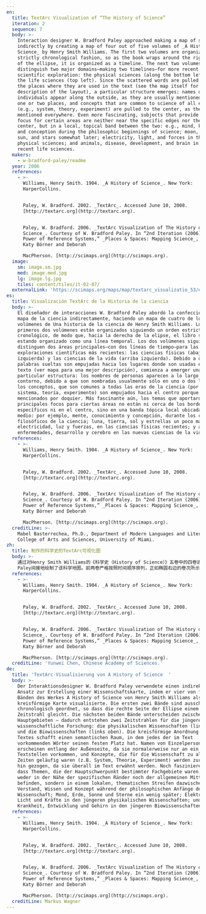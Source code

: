 ```yaml
---
en:
  title: TextArc Visualization of “The History of Science”
  iteration: 2
  sequence: 7
  body: >-
    Interaction designer W. Bradford Paley approached making a map of science
    indirectly by creating a map of four out of five volumes of _A History of
    Science_ by Henry Smith Williams. The first two volumes are organized in a
    strictly chronological fashion, so as the book wraps around the right side
    of the ellipse, it is organized as a timeline. The next two volumes
    distinguish two major domains—making two timelines—for more recent
    scientific exploration: the physical sciences (along the bottom left) and
    the life sciences (top left). Since the scattered words are pulled toward
    the places where they are used in the text (see the map itself for a better
    description of the layout), a particular structure emerges: names of
    individuals appear along the outside, as they are usually mentioned in only
    one or two places, and concepts that are common to science of all eras
    (e.g., system, theory, experiment) are pulled to the center, as they are
    mentioned everywhere. Even more fascinating, subjects that provide the main
    focus for certain areas are neither near the specific edges nor the general
    center, but in a local, topical band between the two: e.g., mind, knowledge,
    and conception during the philosophic beginnings of science; moon, Earth,
    sun, and stars somewhat later; electricity, light, and forces in the recent
    physical sciences; and animals, disease, development, and brain in the
    recent life sciences.
  makers:
    - w-bradford-paley/readme
  year: 2006
  references:
    - >-
      Williams, Henry Smith. 1904. _A History of Science_. New York:
      HarperCollins.


      Paley, W. Bradford. 2002. _TextArc_. Accessed June 10, 2008.
      [http://textarc.org](http://textarc.org).


      Paley, W. Bradford. 2006. _TextArc Visualization of The History of
      Science_. Courtesy of W. Bradford Paley. In “2nd Iteration (2006): The
      Power of Reference Systems,” _Places & Spaces: Mapping Science_, edited by
      Katy Börner and Deborah  

      MacPherson. [http://scimaps.org](http://scimaps.org).
  image:
    sm: image.sm.jpg
    med: image.med.jpg
    lg: image.lg.jpg
    tiles: content/tiles/it-02-07/
  externalLink: 'https://scimaps.org/maps/map/textarc_visualizatio_53/detail'
es:
  title: Visualización TextArc de la Historia de la ciencia
  body: >-
    El diseñador de interacciones W. Bradford Paley abordó la confección de un
    mapa de la ciencia indirectamente, haciendo un mapa de cuatro de los cinco
    volúmenes de Una historia de la ciencia de Henry Smith Williams. Los
    primeros dos volúmenes están organizados siguiendo un orden estrictamente
    cronológico, de modo que, hacia la derecha de la elipse, el libro sigue
    estando organizado como una línea temporal. Los dos volúmenes siguientes
    distinguen dos áreas principales—con dos líneas de tiempo—para las
    exploraciones científicas más recientes: las ciencias físicas (abajo
    izquierda) y las ciencias de la vida (arriba izquierda). Debido a que las
    palabras sueltas son empujadas hacia los lugares donde son usadas en el
    texto (ver mapa para una mejor descripción), comienza a emerger una
    particular estructura: los nombres de personas aparecen a lo largo del
    contorno, debido a que son nombradas usualmente sólo en uno o dos lugares, y
    los conceptos, que son comunes a todas las eras de la ciencia (por ejemplo,
    sistema, teoría, experimento) son empujados hacia el centro porque son
    mencionados por doquier. Más fascinante aún, los temas que aportaron los
    principales focos para ciertas áreas no están ni cerca de los bordes
    específicos ni en el centro, sino en una banda tópica local ubicada en
    medio: por ejemplo, mente, conocimiento y concepción, durante los comienzos
    filosóficos de la ciencia; luna, tierra, sol y estrellas un poco más tarde;
    electricidad, luz y fuerzas, en las ciencias físicas recientes; y animales,
    enfermedades, desarrollo y cerebro en las nuevas ciencias de la vida.
  references:
    - >-
      Williams, Henry Smith. 1904. _A History of Science_. New York:
      HarperCollins.


      Paley, W. Bradford. 2002. _TextArc_. Accessed June 10, 2008.
      [http://textarc.org](http://textarc.org).


      Paley, W. Bradford. 2006. _TextArc Visualization of The History of
      Science_. Courtesy of W. Bradford Paley. In “2nd Iteration (2006): The
      Power of Reference Systems,” _Places & Spaces: Mapping Science_, edited by
      Katy Börner and Deborah  

      MacPherson. [http://scimaps.org](http://scimaps.org).
  creditLine: >-
    Mabel Basterrechea, Ph.D., Department of Modern Languages and Literatures,
    College of Arts and Sciences, University of Miami.
zh:
  title: 制作的科学史的TextArc可视化图
  body: >-
    通过对Henry Smith Williams的《科学史（History of Science）》五卷中的四卷进行制图，交互设计师W. Bradford
    Paley间接地绘制了该科学地图。前两卷严格按照时间顺序排列，正如椭圆右边的卷次所示，按时间序列呈现；其余两卷根据最新的科学探索而分为两个主要领域：物理科学（沿着左下角）和生命科学（左上角）。由于分散的单词指向其在文本中出现的位置，因此出现了一个特殊的结构：个人的名字出现在圈的外围，这是因为他们常常在一个或两个地方被提到，而在所有时代概念均相同的科学概念（例如系统、原理、实验）因其出现的频次高，因此位于图的中心。更加吸引人的是，某个领域的核心主题既不靠近特定的边缘，也不位居通常而言的中心，而是位居两者之间的局部范围：例如，在科学的哲学开始时的思想、知识和概念；稍后的月亮、太阳和行星；近期物理科学的电力、光源和力量；以及最新生命科学的动物、疾病、发展和大脑。
  references:
    - >-
      Williams, Henry Smith. 1904. _A History of Science_. New York:
      HarperCollins.


      Paley, W. Bradford. 2002. _TextArc_. Accessed June 10, 2008.
      [http://textarc.org](http://textarc.org).


      Paley, W. Bradford. 2006. _TextArc Visualization of The History of
      Science_. Courtesy of W. Bradford Paley. In “2nd Iteration (2006): The
      Power of Reference Systems,” _Places & Spaces: Mapping Science_, edited by
      Katy Börner and Deborah  

      MacPherson. [http://scimaps.org](http://scimaps.org).
  creditLine: 'Yunwei Chen, Chinese Academy of Sciences.'
de:
  title: 'TextArc-Visualisierung von A History of Science  '
  body: >-
    Der Interaktionsdesigner W. Bradford Paley verwendete einen indirekten
    Ansatz zur Erstellung einer Wissenschaftskarte, indem er vier von fünf
    Bänden des Werkes A History of Science von Henry Smith Williams als eine
    kreisförmige Karte visualisierte. Die ersten zwei Bände sind ausschließlich
    chronologisch geordnet, so dass die rechte Seite der Ellipse einem
    Zeitstrahl gleicht. Die nächsten beiden Bände unterscheiden zwischen zwei
    Hauptgebieten – dadurch entstehen zwei Zeitstrahlen für die jüngere
    wissenschaftliche Forschung: die physikalischen Wissenschaften (links unten)
    und die Biowissenschaften (links oben). Die kreisförmige Anordnung des
    Textes schafft einen semantischen Raum, in dem jedes der im Text
    vorkommenden Wörter seinen festen Platz hat. Namen von Einzelpersonen
    erscheinen entlang der Außenseite, da sie normalerweise nur an ein oder zwei
    Textstellen vorkommen, und Konzepte, die für die Wissenschaft zu allen
    Zeiten geläufig waren (z.B. System, Theorie, Experiment) werden zur Mitte
    hin gezogen, da sie überall im Text erwähnt werden. Noch faszinierender ist,
    dass Themen, die der Hauptschwerpunkt bestimmter Fachgebiete waren, sich
    weder in der Nähe der spezifischen Ränder noch der allgemeinen Mitte
    befinden, sondern in einem lokalen, thematischen Streifen dazwischen: z.B.
    Verstand, Wissen und Konzept während der philosophischen Anfänge der
    Wissenschaft; Mond, Erde, Sonne und Sterne ein wenig später; Elektrizität,
    Licht und Kräfte in den jüngeren physikalischen Wissenschaften; und Tiere,
    Krankheit, Entwicklung und Gehirn in den jüngeren Biowissenschaften.
  references:
    - >-
      Williams, Henry Smith. 1904. _A History of Science_. New York:
      HarperCollins.


      Paley, W. Bradford. 2002. _TextArc_. Accessed June 10, 2008.
      [http://textarc.org](http://textarc.org).


      Paley, W. Bradford. 2006. _TextArc Visualization of The History of
      Science_. Courtesy of W. Bradford Paley. In “2nd Iteration (2006): The
      Power of Reference Systems,” _Places & Spaces: Mapping Science_, edited by
      Katy Börner and Deborah  

      MacPherson. [http://scimaps.org](http://scimaps.org).
  creditLine: Markus Wagner
---
```

